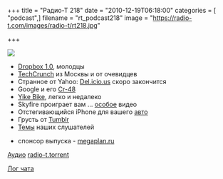 +++
title = "Радио-Т 218"
date = "2010-12-19T06:18:00"
categories = [ "podcast",]
filename = "rt_podcast218"
image = "https://radio-t.com/images/radio-t/rt218.jpg"

+++

![](https://radio-t.com/images/radio-t/rt218.jpg)

- [Dropbox 1.0](http://www.engadget.com/2010/12/17/dropbox-celebrates-version-1-0-throws-selective-sync-into-the-m/), молодцы
- [TechCrunch](http://techcrunch.com/2010/12/15/techcrunch-moscow-from-russia-with-tech-love/) из Москвы и от очевидцев
- Странное от Yahoo: [Del.icio.us](http://techcrunch.com/2010/12/16/is-yahoo-shutting-down-del-icio-us/) скоро закончится
- Google и его [Cr-48](http://www.bgr.com/2010/12/09/google-cr-4-chrome-laptop-hands-on/)
- [Yike Bike](http://www.wired.com/gadgetlab/2010/12/yike-bike-electric-mini-farthing-just-3600/), легко и недалеко
- Skyfire проиграет вам ... [особое](http://www.wired.com/gadgetlab/2010/12/skyfire-ipad/) видео
- Отстегивающийся iPhone для вашего [авто](http://www.wired.com/gadgetlab/2010/12/car-stereo-uses-iphone-for-display-control-everything/)
- Грусть от [Tumblr](http://techcrunch.com/2010/12/17/ok-tumblr-this-is-getting-just-a-little-embarrassing/)
- [Темы](http://radio-t.com/temi_dlja_vipuskov/temy-dlya-218/) наших слушателей

* спонсор выпуска - [megaplan.ru](http://megaplan.ru)

[Аудио](https://archive.rucast.net/radio-t/media/rt_podcast218.mp3)
[radio-t.torrent](http://www.radio-t.com/torrents/rt_podcast218.mp3.torrent)

[Лог чата](http://chat.radio-t.com/logs/radio-t-218.html)
<audio src="https://archive.rucast.net/radio-t/media/rt_podcast218.mp3" preload="none"></audio>